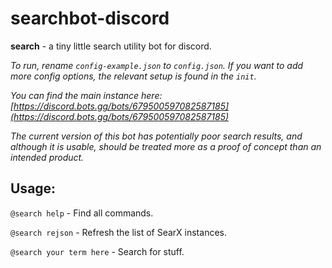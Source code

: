 # searchbot-discord
**search** - a tiny little search utility bot for discord.

 _To run, rename `config-example.json` to `config.json`. If you want to add more config options, the relevant setup is found in the `init`._

 _You can find the main instance here: [https://discord.bots.gg/bots/679500597082587185](https://discord.bots.gg/bots/679500597082587185)_

 _The current version of this bot has potentially poor search results, and although it is usable, should be treated more as a proof of concept than an intended product._
 
 ## Usage:
 
 `@search help` - Find all commands.
 
 `@search rejson` - Refresh the list of SearX instances.
 
 `@search your term here` - Search for stuff.
